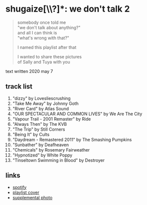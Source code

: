 # shugaize[\\\\?]\*: we don't talk 2

> somebody once told me  
> "we don't talk about anything?"  
> and all I can think is  
> "what's wrong with that?"
>
> I named this playlist after that
>
> I wanted to share these pictures  
> of Sally and Tuya with you

text written 2020 may 7

## track list

1. "dizzy" by Lovesliescrushing
2. "Take Me Away" by Johnny Goth
3. "River Card" by Atlas Sound
4. "OUR SPECTACULAR AND COMMON LIVES" by We Are The City
5. "Vapour Trail - 2001 Remaster" by Ride
6. "Always Then" by The KVB
7. "The Trip" by Still Corners
8. "Being It" by Cults
9. "Daydream - Remastered 2011" by The Smashing Pumpkins
10. "Sunbather" by Deafheaven
11. "Chemicals" by Rosemary Fairweather
12. "Hypnotized" by White Poppy
13. "Tinseltown Swimming in Blood" by Destroyer

## links

- [spotify](https://open.spotify.com/playlist/3ImMK11iuj2siRBYZPwE8e)
- [playlist cover](./cover.jpeg)
- [supplemental photo](./supplement.jpeg)
